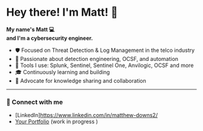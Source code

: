 
# Hey there! I'm Matt! 👋

**My name's Matt 💻  
and I'm a cybersecurity engineer.**

- 🛡️ Focused on Threat Detection & Log Management in the telco industry  
- 🧠 Passionate about detection engineering, OCSF, and automation  
- 🧰 Tools I use: Splunk, Sentinel, Sentinel One, Anvilogic, OCSF and more  
- 🎓 Continuously learning and building   
- 🌈 Advocate for knowledge sharing and collaboration  

---

### 🔗 Connect with me
- [LinkedIn]https://www.linkedin.com/in/matthew-downs2/
- [Your Portfolio](https://neofound.org) (work in progress ) 

